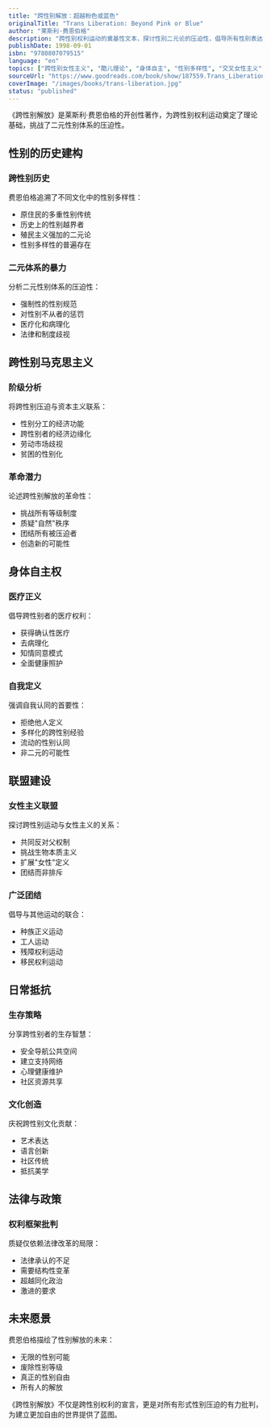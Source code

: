 ```yaml
---
title: "跨性别解放：超越粉色或蓝色"
originalTitle: "Trans Liberation: Beyond Pink or Blue"
author: "莱斯利·费恩伯格"
description: "跨性别权利运动的奠基性文本，探讨性别二元论的压迫性，倡导所有性别表达的解放。"
publishDate: 1998-09-01
isbn: "9780807079515"
language: "en"
topics: ["跨性别女性主义", "酷儿理论", "身体自主", "性别多样性", "交叉女性主义"]
sourceUrl: "https://www.goodreads.com/book/show/187559.Trans_Liberation"
coverImage: "/images/books/trans-liberation.jpg"
status: "published"
---
```


《跨性别解放》是莱斯利·费恩伯格的开创性著作，为跨性别权利运动奠定了理论基础，挑战了二元性别体系的压迫性。

## 性别的历史建构

### 跨性别历史
费恩伯格追溯了不同文化中的性别多样性：

- 原住民的多重性别传统
- 历史上的性别越界者
- 殖民主义强加的二元论
- 性别多样性的普遍存在

### 二元体系的暴力
分析二元性别体系的压迫性：

- 强制性的性别规范
- 对性别不从者的惩罚
- 医疗化和病理化
- 法律和制度歧视

## 跨性别马克思主义

### 阶级分析
将跨性别压迫与资本主义联系：

- 性别分工的经济功能
- 跨性别者的经济边缘化
- 劳动市场歧视
- 贫困的性别化

### 革命潜力
论述跨性别解放的革命性：

- 挑战所有等级制度
- 质疑"自然"秩序
- 团结所有被压迫者
- 创造新的可能性

## 身体自主权

### 医疗正义
倡导跨性别者的医疗权利：

- 获得确认性医疗
- 去病理化
- 知情同意模式
- 全面健康照护

### 自我定义
强调自我认同的首要性：

- 拒绝他人定义
- 多样化的跨性别经验
- 流动的性别认同
- 非二元的可能性

## 联盟建设

### 女性主义联盟
探讨跨性别运动与女性主义的关系：

- 共同反对父权制
- 挑战生物本质主义
- 扩展"女性"定义
- 团结而非排斥

### 广泛团结
倡导与其他运动的联合：

- 种族正义运动
- 工人运动
- 残障权利运动
- 移民权利运动

## 日常抵抗

### 生存策略
分享跨性别者的生存智慧：

- 安全导航公共空间
- 建立支持网络
- 心理健康维护
- 社区资源共享

### 文化创造
庆祝跨性别文化贡献：

- 艺术表达
- 语言创新
- 社区传统
- 抵抗美学

## 法律与政策

### 权利框架批判
质疑仅依赖法律改革的局限：

- 法律承认的不足
- 需要结构性变革
- 超越同化政治
- 激进的要求

## 未来愿景

费恩伯格描绘了性别解放的未来：

- 无限的性别可能
- 废除性别等级
- 真正的性别自由
- 所有人的解放

《跨性别解放》不仅是跨性别权利的宣言，更是对所有形式性别压迫的有力批判，为建立更加自由的世界提供了蓝图。